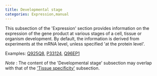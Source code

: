 ```yaml
---
title: Developmental stage
categories: Expression,manual
---
```


This subsection of the 'Expression' section provides information on the expression of the gene product at various stages of a cell, tissue or organism development. By default, the information is derived from experiments at the mRNA level, unless specified 'at the protein level'.

Examples: [Q925Q8](https://www.uniprot.org/uniprotkb/Q925Q8#expression), [P33124](https://www.uniprot.org/uniprotkb/P33124#expression), [Q96EP1](https://www.uniprot.org/uniprotkb/Q96EP1#expression)

*Note* : The content of the 'Developmental stage' subsection may overlap with that of the ['Tissue specificity'](https://www.uniprot.org/help/tissue%5Fspecificity) subsection.
